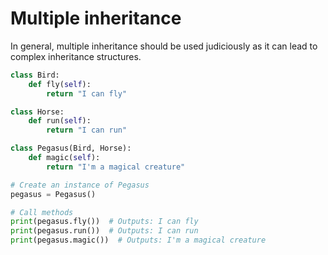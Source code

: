 # Multiple inheritance

In general, multiple inheritance should be used judiciously as it can lead to complex inheritance structures.

```python
class Bird:
    def fly(self):
        return "I can fly"

class Horse:
    def run(self):
        return "I can run"

class Pegasus(Bird, Horse):
    def magic(self):
        return "I'm a magical creature"

# Create an instance of Pegasus
pegasus = Pegasus()

# Call methods
print(pegasus.fly())  # Outputs: I can fly
print(pegasus.run())  # Outputs: I can run
print(pegasus.magic())  # Outputs: I'm a magical creature
```
